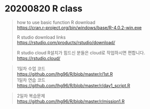 # 20200820 R class  
> how to use basic function 
> R download  
> https://cran.r-project.org/bin/windows/base/R-4.0.2-win.exe  
>  
> R studio download links  
> https://rstudio.com/products/rstudio/download/  
>
> R studio cloud   R설치가 힘드신 분들은 cloud로 작업하시면 편합니다.
> https://rstudio.cloud/

> 1일차 수업 코드  
> https://github.com/lhg96/R/blob/master/r/1st.R  
> 1일차 연습 코드  
> https://github.com/lhg96/R/blob/master/r/day1_script.R  

> 2일차 복습문제  
> https://github.com/lhg96/R/blob/master/r/mission1.R  
